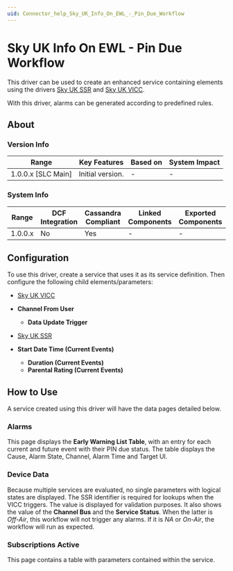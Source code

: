 ```yaml
---
uid: Connector_help_Sky_UK_Info_On_EWL_-_Pin_Due_Workflow
---
```


# Sky UK Info On EWL - Pin Due Workflow

This driver can be used to create an enhanced service containing elements using the drivers [Sky UK SSR](/Driver%20Help/Sky%20UK%20SSR.aspx) and [Sky UK VICC](xref:Connector_help_Sky_UK_VICC).

With this driver, alarms can be generated according to predefined rules.

## About

### Version Info

| **Range**            | **Key Features** | **Based on** | **System Impact** |
|----------------------|------------------|--------------|-------------------|
| 1.0.0.x \[SLC Main\] | Initial version. | \-           | \-                |

### System Info

| **Range** | **DCF Integration** | **Cassandra Compliant** | **Linked Components** | **Exported Components** |
|-----------|---------------------|-------------------------|-----------------------|-------------------------|
| 1.0.0.x   | No                  | Yes                     | \-                    | \-                      |

## Configuration

To use this driver, create a service that uses it as its service definition. Then configure the following child elements/parameters:

- [Sky UK VICC](xref:Connector_help_Sky_UK_VICC)

- **Channel From User**
  - **Data Update Trigger**

- [Sky UK SSR](xref:Connector_help_Sky_UK_SSR)

- **Start Date Time (Current Events)**
  - **Duration (Current Events)**
  - **Parental Rating (Current Events)**

## How to Use

A service created using this driver will have the data pages detailed below.

### Alarms

This page displays the **Early Warning List Table**, with an entry for each current and future event with their PIN due status. The table displays the Cause, Alarm State, Channel, Alarm Time and Target UI.

### Device Data

Because multiple services are evaluated, no single parameters with logical states are displayed. The SSR identifier is required for lookups when the VICC triggers. The value is displayed for validation purposes. It also shows the value of the **Channel Bus** and the **Service Status**. When the latter is *Off-Air*, this workflow will not trigger any alarms. If it is *NA* or *On-Air*, the workflow will run as expected.

### Subscriptions Active

This page contains a table with parameters contained within the service.
